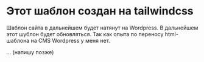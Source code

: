 # Этот шаблон создан на tailwindcss
Шаблон сайта в дальнейшем будет натянут на Wordpress.
В дальнейшем этот шублон будет обновляться. Так как опыта по переносу html-шаблона на CMS Wordpress у меня нет. 

... (напишу позже)